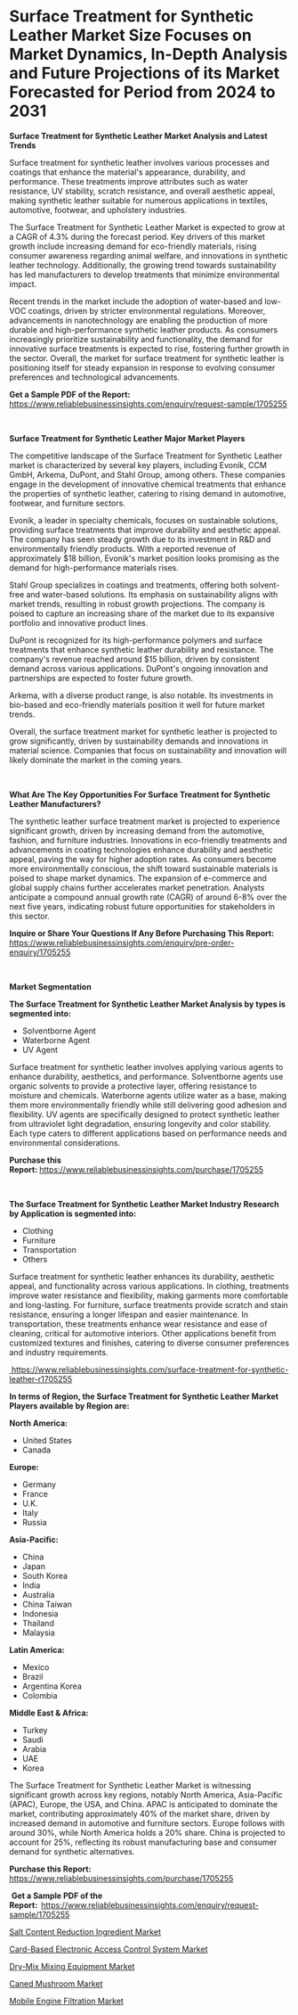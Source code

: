 <p><h1>Surface Treatment for Synthetic Leather Market Size Focuses on Market Dynamics, In-Depth Analysis and Future Projections of its Market Forecasted for Period from 2024 to 2031</h1></p><p><strong>Surface Treatment for Synthetic Leather Market Analysis and Latest Trends</strong></p>
<p><p>Surface treatment for synthetic leather involves various processes and coatings that enhance the material's appearance, durability, and performance. These treatments improve attributes such as water resistance, UV stability, scratch resistance, and overall aesthetic appeal, making synthetic leather suitable for numerous applications in textiles, automotive, footwear, and upholstery industries.</p><p>The Surface Treatment for Synthetic Leather Market is expected to grow at a CAGR of 4.3% during the forecast period. Key drivers of this market growth include increasing demand for eco-friendly materials, rising consumer awareness regarding animal welfare, and innovations in synthetic leather technology. Additionally, the growing trend towards sustainability has led manufacturers to develop treatments that minimize environmental impact.</p><p>Recent trends in the market include the adoption of water-based and low-VOC coatings, driven by stricter environmental regulations. Moreover, advancements in nanotechnology are enabling the production of more durable and high-performance synthetic leather products. As consumers increasingly prioritize sustainability and functionality, the demand for innovative surface treatments is expected to rise, fostering further growth in the sector. Overall, the market for surface treatment for synthetic leather is positioning itself for steady expansion in response to evolving consumer preferences and technological advancements.</p></p>
<p><strong>Get a Sample PDF of the Report:&nbsp;</strong> <a href="https://www.reliablebusinessinsights.com/enquiry/request-sample/1705255?utm_campaign=1571&utm_medium=2&utm_source=Github&utm_content=ia&utm_term=21102024&utm_id=surface-treatment-for-synthetic-leather">https://www.reliablebusinessinsights.com/enquiry/request-sample/1705255</a></p>
<p>&nbsp;</p>
<p><strong>Surface Treatment for Synthetic Leather Major Market Players</strong></p>
<p><p>The competitive landscape of the Surface Treatment for Synthetic Leather market is characterized by several key players, including Evonik, CCM GmbH, Arkema, DuPont, and Stahl Group, among others. These companies engage in the development of innovative chemical treatments that enhance the properties of synthetic leather, catering to rising demand in automotive, footwear, and furniture sectors.</p><p>Evonik, a leader in specialty chemicals, focuses on sustainable solutions, providing surface treatments that improve durability and aesthetic appeal. The company has seen steady growth due to its investment in R&D and environmentally friendly products. With a reported revenue of approximately $18 billion, Evonik's market position looks promising as the demand for high-performance materials rises.</p><p>Stahl Group specializes in coatings and treatments, offering both solvent-free and water-based solutions. Its emphasis on sustainability aligns with market trends, resulting in robust growth projections. The company is poised to capture an increasing share of the market due to its expansive portfolio and innovative product lines.</p><p>DuPont is recognized for its high-performance polymers and surface treatments that enhance synthetic leather durability and resistance. The company's revenue reached around $15 billion, driven by consistent demand across various applications. DuPont's ongoing innovation and partnerships are expected to foster future growth.</p><p>Arkema, with a diverse product range, is also notable. Its investments in bio-based and eco-friendly materials position it well for future market trends. </p><p>Overall, the surface treatment market for synthetic leather is projected to grow significantly, driven by sustainability demands and innovations in material science. Companies that focus on sustainability and innovation will likely dominate the market in the coming years.</p></p>
<p>&nbsp;</p>
<p><strong>What Are The Key Opportunities For Surface Treatment for Synthetic Leather Manufacturers?</strong></p>
<p><p>The synthetic leather surface treatment market is projected to experience significant growth, driven by increasing demand from the automotive, fashion, and furniture industries. Innovations in eco-friendly treatments and advancements in coating technologies enhance durability and aesthetic appeal, paving the way for higher adoption rates. As consumers become more environmentally conscious, the shift toward sustainable materials is poised to shape market dynamics. The expansion of e-commerce and global supply chains further accelerates market penetration. Analysts anticipate a compound annual growth rate (CAGR) of around 6-8% over the next five years, indicating robust future opportunities for stakeholders in this sector.</p></p>
<p><strong>Inquire or Share Your Questions If Any Before Purchasing This Report:</strong> <a href="https://www.reliablebusinessinsights.com/enquiry/pre-order-enquiry/1705255?utm_campaign=1571&utm_medium=2&utm_source=Github&utm_content=ia&utm_term=21102024&utm_id=surface-treatment-for-synthetic-leather">https://www.reliablebusinessinsights.com/enquiry/pre-order-enquiry/1705255</a></p>
<p>&nbsp;</p>
<p><strong>Market Segmentation</strong></p>
<p><strong>The Surface Treatment for Synthetic Leather Market Analysis by types is segmented into:</strong></p>
<p><ul><li>Solventborne Agent</li><li>Waterborne Agent</li><li>UV Agent</li></ul></p>
<p><p>Surface treatment for synthetic leather involves applying various agents to enhance durability, aesthetics, and performance. Solventborne agents use organic solvents to provide a protective layer, offering resistance to moisture and chemicals. Waterborne agents utilize water as a base, making them more environmentally friendly while still delivering good adhesion and flexibility. UV agents are specifically designed to protect synthetic leather from ultraviolet light degradation, ensuring longevity and color stability. Each type caters to different applications based on performance needs and environmental considerations.</p></p>
<p><strong>Purchase this Report:&nbsp;</strong><a href="https://www.reliablebusinessinsights.com/purchase/1705255?utm_campaign=1571&utm_medium=2&utm_source=Github&utm_content=ia&utm_term=21102024&utm_id=surface-treatment-for-synthetic-leather">https://www.reliablebusinessinsights.com/purchase/1705255</a></p>
<p>&nbsp;</p>
<p><strong>The Surface Treatment for Synthetic Leather Market Industry Research by Application is segmented into:</strong></p>
<p><ul><li>Clothing</li><li>Furniture</li><li>Transportation</li><li>Others</li></ul></p>
<p><p>Surface treatment for synthetic leather enhances its durability, aesthetic appeal, and functionality across various applications. In clothing, treatments improve water resistance and flexibility, making garments more comfortable and long-lasting. For furniture, surface treatments provide scratch and stain resistance, ensuring a longer lifespan and easier maintenance. In transportation, these treatments enhance wear resistance and ease of cleaning, critical for automotive interiors. Other applications benefit from customized textures and finishes, catering to diverse consumer preferences and industry requirements.</p></p>
<p><a href="https://www.reliablebusinessinsights.com/surface-treatment-for-synthetic-leather-r1705255?utm_campaign=1571&utm_medium=2&utm_source=Github&utm_content=ia&utm_term=21102024&utm_id=surface-treatment-for-synthetic-leather">&nbsp;https://www.reliablebusinessinsights.com/surface-treatment-for-synthetic-leather-r1705255</a></p>
<p><strong>In terms of Region, the Surface Treatment for Synthetic Leather Market Players available by Region are:</strong></p>
<p>
    <p> <strong> North America: </strong>
        <ul>
            <li>United States</li>
            <li>Canada</li>
        </ul>
        </p> 
    <p> <strong> Europe: </strong>
        <ul>
            <li>Germany</li>
            <li>France</li>
            <li>U.K.</li>
            <li>Italy</li>
            <li>Russia</li>
        </ul>
        </p> 
    <p> <strong> Asia-Pacific: </strong>
        <ul>
            <li>China</li>
            <li>Japan</li>
            <li>South Korea</li>
            <li>India</li>
            <li>Australia</li>
            <li>China Taiwan</li>
            <li>Indonesia</li>
            <li>Thailand</li>
            <li>Malaysia</li>
        </ul>
        </p> 
    <p> <strong> Latin America: </strong>
        <ul>
            <li>Mexico</li>
            <li>Brazil</li>
            <li>Argentina Korea</li>
            <li>Colombia</li>
        </ul>
        </p> 
    <p> <strong> Middle East & Africa: </strong>
        <ul>
            <li>Turkey</li>
            <li>Saudi</li>
            <li>Arabia</li>
            <li>UAE</li>
            <li>Korea</li>
        </ul>
    </p>
    </p>
<p><p>The Surface Treatment for Synthetic Leather Market is witnessing significant growth across key regions, notably North America, Asia-Pacific (APAC), Europe, the USA, and China. APAC is anticipated to dominate the market, contributing approximately 40% of the market share, driven by increased demand in automotive and furniture sectors. Europe follows with around 30%, while North America holds a 20% share. China is projected to account for 25%, reflecting its robust manufacturing base and consumer demand for synthetic alternatives.</p></p>
<p><strong>Purchase this Report: </strong><a href="https://www.reliablebusinessinsights.com/purchase/1705255?utm_campaign=1571&utm_medium=2&utm_source=Github&utm_content=ia&utm_term=21102024&utm_id=surface-treatment-for-synthetic-leather">https://www.reliablebusinessinsights.com/purchase/1705255</a></p>
<p>&nbsp;<strong>Get a Sample PDF of the Report:&nbsp;&nbsp;</strong><a href="https://www.reliablebusinessinsights.com/enquiry/request-sample/1705255?utm_campaign=1571&utm_medium=2&utm_source=Github&utm_content=ia&utm_term=21102024&utm_id=surface-treatment-for-synthetic-leather">https://www.reliablebusinessinsights.com/enquiry/request-sample/1705255</a></p>
<p><strong></strong></p>
<p><p><a href="https://www.linkedin.com/pulse/salt-content-reduction-ingredient-market-evolution-key-trends-a8y1e?utm_campaign=1571&utm_medium=2&utm_source=Github&utm_content=ia&utm_term=21102024&utm_id=surface-treatment-for-synthetic-leather">Salt Content Reduction Ingredient Market</a></p><p><a href="https://www.linkedin.com/pulse/global-card-based-electronic-access-control-system-market-trends-x4vbf?utm_campaign=1571&utm_medium=2&utm_source=Github&utm_content=ia&utm_term=21102024&utm_id=surface-treatment-for-synthetic-leather">Card-Based Electronic Access Control System Market</a></p><p><a href="https://www.linkedin.com/pulse/global-dry-mix-mixing-equipment-market-size-trends-analysis-9l1we?utm_campaign=1571&utm_medium=2&utm_source=Github&utm_content=ia&utm_term=21102024&utm_id=surface-treatment-for-synthetic-leather">Dry-Mix Mixing Equipment Market</a></p><p><a href="https://www.linkedin.com/pulse/influencing-factors-caned-mushroom-market-insights-growth-projections-d3ife?utm_campaign=1571&utm_medium=2&utm_source=Github&utm_content=ia&utm_term=21102024&utm_id=surface-treatment-for-synthetic-leather">Caned Mushroom Market</a></p><p><a href="https://www.linkedin.com/pulse/digital-transformation-mobile-engine-filtration-industry-market-qjmpe?utm_campaign=1571&utm_medium=2&utm_source=Github&utm_content=ia&utm_term=21102024&utm_id=surface-treatment-for-synthetic-leather">Mobile Engine Filtration Market</a></p></p>